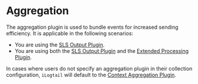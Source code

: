 # Aggregation

The aggregation plugin is used to bundle events for increased sending efficiency. It is applicable in the following scenarios:

* You are using the [SLS Output Plugin](../flusher/flusher-sls.md).
* You are using both the [SLS Output Plugin](../flusher/flusher-sls.md) and the [Extended Processing Plugin](../processor/README.md).

In cases where users do not specify an aggregation plugin in their collection configuration, `iLogtail` will default to the [Context Aggregation Plugin](./aggregator-context.md).

